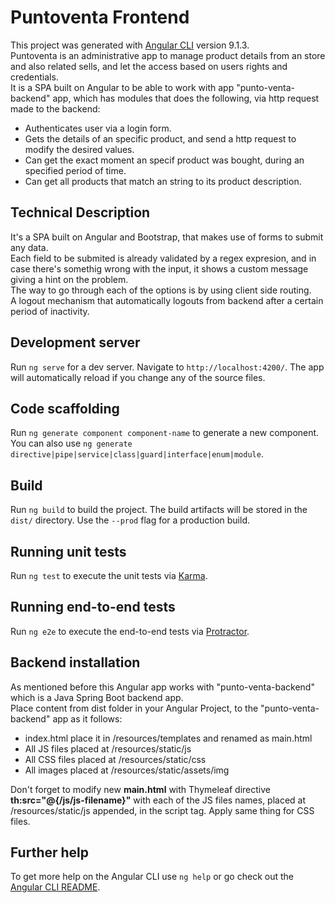 # Puntoventa Frontend

This project was generated with [Angular CLI](https://github.com/angular/angular-cli) version 9.1.3.  
Puntoventa is an administrative app to manage product details from an store and also related sells, and let the access based on users rights and credentials.  
It is a SPA built on Angular to be able to work with app "punto-venta-backend" app, which has modules that does the following, via http request made to the backend:
- Authenticates user via a login form.
- Gets the details of an specific product, and send a http request to modify the desired values.
- Can get the exact moment an specif product was bought, during an specified period of time.
- Can get all products that match an string to its product description.

## Technical Description
It's a SPA built on Angular and Bootstrap, that makes use of forms to submit any data.  
Each field to be submited is already validated by a regex expresion, and in case there's somethig wrong with the input, it shows a custom message giving a hint	on the problem.  
The way to go through each of the options is by using client side routing.  
A logout mechanism that automatically logouts from backend after a certain period of inactivity.

## Development server

Run `ng serve` for a dev server. Navigate to `http://localhost:4200/`. The app will automatically reload if you change any of the source files.

## Code scaffolding

Run `ng generate component component-name` to generate a new component. You can also use `ng generate directive|pipe|service|class|guard|interface|enum|module`.

## Build

Run `ng build` to build the project. The build artifacts will be stored in the `dist/` directory. Use the `--prod` flag for a production build.

## Running unit tests

Run `ng test` to execute the unit tests via [Karma](https://karma-runner.github.io).

## Running end-to-end tests

Run `ng e2e` to execute the end-to-end tests via [Protractor](http://www.protractortest.org/).

## Backend installation
As mentioned before this Angular app works with "punto-venta-backend" which is a Java Spring Boot backend app.  
Place content from dist folder in your Angular Project, to the "punto-venta-backend" app as it follows:
- index.html place it in /resources/templates and renamed as main.html
- All JS files placed at /resources/static/js
- All CSS files placed at /resources/static/css
- All images placed at /resources/static/assets/img  

Don't forget to modify new **main.html** with Thymeleaf directive **th:src="@{/js/js-filename}"** with each of the JS files names, placed at /resources/static/js appended,
			in the script tag. Apply same thing for CSS files.


## Further help

To get more help on the Angular CLI use `ng help` or go check out the [Angular CLI README](https://github.com/angular/angular-cli/blob/master/README.md).
